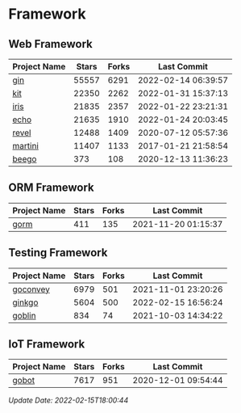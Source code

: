 # Framework

## Web Framework
| Project Name | Stars | Forks | Last Commit |
| ------------ | ----- | ----- | ----------- |
| [gin](https://github.com/gin-gonic/gin) | 55557 | 6291 | 2022-02-14 06:39:57 |
| [kit](https://github.com/go-kit/kit) | 22350 | 2262 | 2022-01-31 15:37:13 |
| [iris](https://github.com/kataras/iris) | 21835 | 2357 | 2022-01-22 23:21:31 |
| [echo](https://github.com/labstack/echo) | 21635 | 1910 | 2022-01-24 20:03:45 |
| [revel](https://github.com/revel/revel) | 12488 | 1409 | 2020-07-12 05:57:36 |
| [martini](https://github.com/go-martini/martini) | 11407 | 1133 | 2017-01-21 21:58:54 |
| [beego](https://github.com/astaxie/beego) | 373 | 108 | 2020-12-13 11:36:23 |

## ORM Framework
| Project Name | Stars | Forks | Last Commit |
| ------------ | ----- | ----- | ----------- |
| [gorm](https://github.com/jinzhu/gorm) | 411 | 135 | 2021-11-20 01:15:37 |

## Testing Framework
| Project Name | Stars | Forks | Last Commit |
| ------------ | ----- | ----- | ----------- |
| [goconvey](https://github.com/smartystreets/goconvey) | 6979 | 501 | 2021-11-01 23:20:26 |
| [ginkgo](https://github.com/onsi/ginkgo) | 5604 | 500 | 2022-02-15 16:56:24 |
| [goblin](https://github.com/franela/goblin) | 834 | 74 | 2021-10-03 14:34:22 |

## IoT Framework
| Project Name | Stars | Forks | Last Commit |
| ------------ | ----- | ----- | ----------- |
| [gobot](https://github.com/hybridgroup/gobot) | 7617 | 951 | 2020-12-01 09:54:44 |

*Update Date: 2022-02-15T18:00:44*